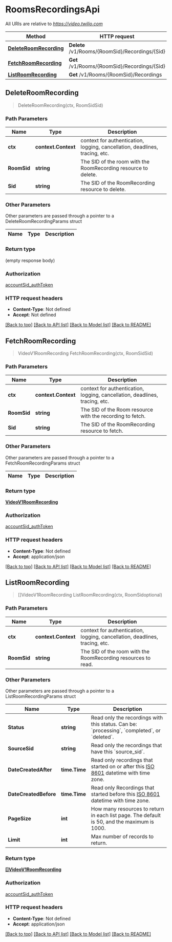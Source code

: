# RoomsRecordingsApi

All URIs are relative to *https://video.twilio.com*

Method | HTTP request | Description
------------- | ------------- | -------------
[**DeleteRoomRecording**](RoomsRecordingsApi.md#DeleteRoomRecording) | **Delete** /v1/Rooms/{RoomSid}/Recordings/{Sid} | 
[**FetchRoomRecording**](RoomsRecordingsApi.md#FetchRoomRecording) | **Get** /v1/Rooms/{RoomSid}/Recordings/{Sid} | 
[**ListRoomRecording**](RoomsRecordingsApi.md#ListRoomRecording) | **Get** /v1/Rooms/{RoomSid}/Recordings | 



## DeleteRoomRecording

> DeleteRoomRecording(ctx, RoomSidSid)





### Path Parameters


Name | Type | Description
------------- | ------------- | -------------
**ctx** | **context.Context** | context for authentication, logging, cancellation, deadlines, tracing, etc.
**RoomSid** | **string** | The SID of the room with the RoomRecording resource to delete.
**Sid** | **string** | The SID of the RoomRecording resource to delete.

### Other Parameters

Other parameters are passed through a pointer to a DeleteRoomRecordingParams struct


Name | Type | Description
------------- | ------------- | -------------

### Return type

 (empty response body)

### Authorization

[accountSid_authToken](../README.md#accountSid_authToken)

### HTTP request headers

- **Content-Type**: Not defined
- **Accept**: Not defined

[[Back to top]](#) [[Back to API list]](../README.md#documentation-for-api-endpoints)
[[Back to Model list]](../README.md#documentation-for-models)
[[Back to README]](../README.md)


## FetchRoomRecording

> VideoV1RoomRecording FetchRoomRecording(ctx, RoomSidSid)





### Path Parameters


Name | Type | Description
------------- | ------------- | -------------
**ctx** | **context.Context** | context for authentication, logging, cancellation, deadlines, tracing, etc.
**RoomSid** | **string** | The SID of the Room resource with the recording to fetch.
**Sid** | **string** | The SID of the RoomRecording resource to fetch.

### Other Parameters

Other parameters are passed through a pointer to a FetchRoomRecordingParams struct


Name | Type | Description
------------- | ------------- | -------------

### Return type

[**VideoV1RoomRecording**](VideoV1RoomRecording.md)

### Authorization

[accountSid_authToken](../README.md#accountSid_authToken)

### HTTP request headers

- **Content-Type**: Not defined
- **Accept**: application/json

[[Back to top]](#) [[Back to API list]](../README.md#documentation-for-api-endpoints)
[[Back to Model list]](../README.md#documentation-for-models)
[[Back to README]](../README.md)


## ListRoomRecording

> []VideoV1RoomRecording ListRoomRecording(ctx, RoomSidoptional)





### Path Parameters


Name | Type | Description
------------- | ------------- | -------------
**ctx** | **context.Context** | context for authentication, logging, cancellation, deadlines, tracing, etc.
**RoomSid** | **string** | The SID of the room with the RoomRecording resources to read.

### Other Parameters

Other parameters are passed through a pointer to a ListRoomRecordingParams struct


Name | Type | Description
------------- | ------------- | -------------
**Status** | **string** | Read only the recordings with this status. Can be: &#x60;processing&#x60;, &#x60;completed&#x60;, or &#x60;deleted&#x60;.
**SourceSid** | **string** | Read only the recordings that have this &#x60;source_sid&#x60;.
**DateCreatedAfter** | **time.Time** | Read only recordings that started on or after this [ISO 8601](https://en.wikipedia.org/wiki/ISO_8601) datetime with time zone.
**DateCreatedBefore** | **time.Time** | Read only Recordings that started before this [ISO 8601](https://en.wikipedia.org/wiki/ISO_8601) datetime with time zone.
**PageSize** | **int** | How many resources to return in each list page. The default is 50, and the maximum is 1000.
**Limit** | **int** | Max number of records to return.

### Return type

[**[]VideoV1RoomRecording**](VideoV1RoomRecording.md)

### Authorization

[accountSid_authToken](../README.md#accountSid_authToken)

### HTTP request headers

- **Content-Type**: Not defined
- **Accept**: application/json

[[Back to top]](#) [[Back to API list]](../README.md#documentation-for-api-endpoints)
[[Back to Model list]](../README.md#documentation-for-models)
[[Back to README]](../README.md)

